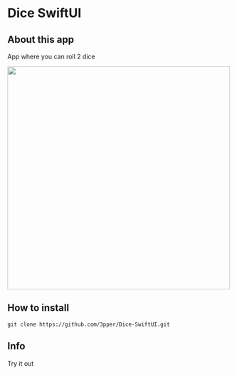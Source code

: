 # Dice SwiftUI

## About this app

App where you can roll 2 dice

<img src="https://github.com/3pper/ARDicee/blob/main/IMG_5014.PNG" width="500">

## How to install 

```
git clone https://github.com/3pper/Dice-SwiftUI.git
```
## Info 

Try it out
